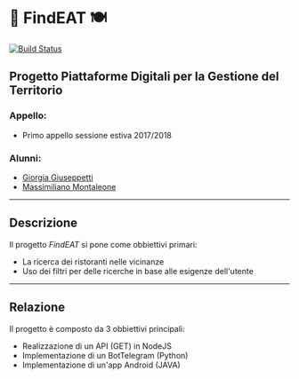 # 🍕 FindEAT 🍽 #
[![Build Status](https://travis-ci.org/Fast0n/ProgettoPDGT.svg?branch=master)](https://travis-ci.org/Fast0n/ProgettoPDGT)

## Progetto Piattaforme Digitali per la Gestione del Territorio ##

### Appello: ###
* Primo appello sessione estiva 2017/2018

### Alunni: ###
* [Giorgia Giuseppetti](http://github.com/gg97g)
* [Massimiliano Montaleone](http://github.com/Fast0n)

-----------------------------------------------------

## Descrizione ##

Il progetto _FindEAT_ si pone come obbiettivi primari:
* La ricerca dei ristoranti nelle vicinanze
* Uso dei filtri per delle ricerche in base alle esigenze dell'utente

-----------------------------------------------------

## Relazione ##

Il progetto è composto da 3 obbiettivi principali:
 * Realizzazione di un API (GET) in NodeJS
 * Implementazione di un BotTelegram (Python)
 * Implementazione di un'app Android (JAVA)
